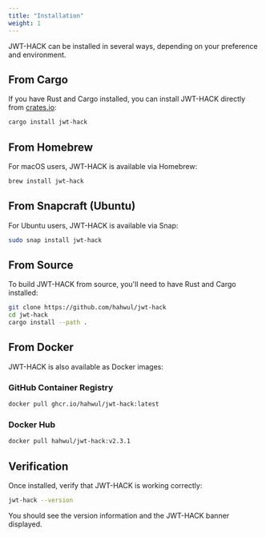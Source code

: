 ```yaml
---
title: "Installation"
weight: 1
---
```


JWT-HACK can be installed in several ways, depending on your preference and environment.

## From Cargo

If you have Rust and Cargo installed, you can install JWT-HACK directly from [crates.io](https://crates.io/crates/jwt-hack):

```bash
cargo install jwt-hack
```

## From Homebrew

For macOS users, JWT-HACK is available via Homebrew:

```bash
brew install jwt-hack
```

## From Snapcraft (Ubuntu)

For Ubuntu users, JWT-HACK is available via Snap:

```bash
sudo snap install jwt-hack
```

## From Source

To build JWT-HACK from source, you'll need to have Rust and Cargo installed:

```bash
git clone https://github.com/hahwul/jwt-hack
cd jwt-hack
cargo install --path .
```

## From Docker

JWT-HACK is also available as Docker images:

### GitHub Container Registry
```bash
docker pull ghcr.io/hahwul/jwt-hack:latest
```

### Docker Hub
```bash
docker pull hahwul/jwt-hack:v2.3.1
```

## Verification

Once installed, verify that JWT-HACK is working correctly:

```bash
jwt-hack --version
```

You should see the version information and the JWT-HACK banner displayed.